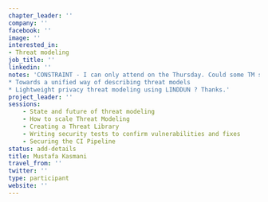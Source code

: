 ```yaml
---
chapter_leader: ''
company: ''
facebook: ''
image: ''
interested_in:
- Threat modeling
job_title: ''
linkedin: ''
notes: 'CONSTRAINT - I can only attend on the Thursday. Could some TM sessions be moved to Thursday like:
* Towards a unified way of describing threat models 
* Lightweight privacy threat modeling using LINDDUN ? Thanks.'
project_leader: ''
sessions: 
    - State and future of threat modeling
    - How to scale Threat Modeling
    - Creating a Threat Library
    - Writing security tests to confirm vulnerabilities and fixes
    - Securing the CI Pipeline
status: add-details
title: Mustafa Kasmani
travel_from: ''
twitter: ''
type: participant
website: ''
---
```


<!-- --!>
